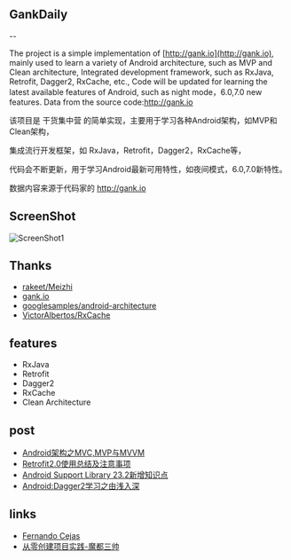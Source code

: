 ## GankDaily
--

The project is a simple implementation of [http://gank.io](http://gank.io), mainly used to learn a variety of Android architecture, such as MVP and Clean architecture,
Integrated development framework, such as RxJava, Retrofit, Dagger2, RxCache, etc.,
Code will be updated for learning the latest available features of Android, such as night mode，6.0,7.0 new features.
Data from the source code:http://gank.io

该项目是 干货集中营 的简单实现，主要用于学习各种Android架构，如MVP和Clean架构，

集成流行开发框架，如 RxJava，Retrofit，Dagger2，RxCache等，

代码会不断更新，用于学习Android最新可用特性，如夜间模式，6.0,7.0新特性。

数据内容来源于代码家的 http://gank.io

## ScreenShot

![ScreenShot1](art/ScreenShot.gif)


## Thanks

- [rakeet/Meizhi](https://github.com/drakeet/Meizhi)
- [gank.io](http://gank.io)
- [googlesamples/android-architecture](https://github.com/googlesamples/android-architecture)
- [VictorAlbertos/RxCache](https://github.com/VictorAlbertos/RxCache)

## features

- RxJava
- Retrofit
- Dagger2
- RxCache
- Clean Architecture

## post

- [Android架构之MVC,MVP与MVVM](http://blog.csdn.net/wbwjx/article/details/51623130?locationNum=1&fps=1)
- [Retrofit2.0使用总结及注意事项](http://blog.csdn.net/wbwjx/article/details/51379506)
- [Android Support Library 23.2新增知识点](http://blog.csdn.net/wbwjx/article/details/52951483)
- [Android:Dagger2学习之由浅入深](http://blog.csdn.net/wbwjx/article/details/51620138)


## links

- [Fernando Cejas](https://fernandocejas.com/)
- [从零创建项目实践-魔都三帅](http://blog.csdn.net/marktheone/article/details/52047141)



